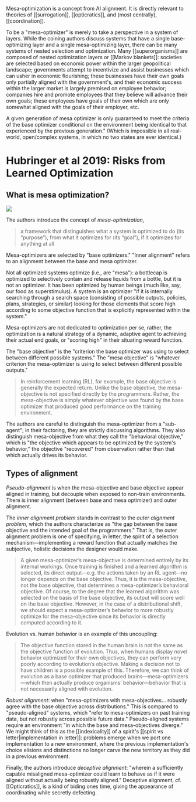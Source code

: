 Mesa-optimization is a concept from AI alignment. It is directly relevant to theories of [[surrogation]], [[opticratics]], and (most centrally), [[coordination]]. 

To be a "mesa-optimizer" is merely to take a perspective in a system of layers. While the coining authors discuss systems that have a single base-optimizing layer and a single mesa-optimizing layer, there can be many systems of nested selection and optimization. Many [[superorganisms]] are composed of nested optimization layers or [[Markov blankets]]: societies are selected based on economic power within the larger geopolitical landscape; governments attempt to incentivize and assist businesses which can usher in economic flourishing; these businesses have their own goals only partially aligned with the government's, and their economic success within the larger market is largely premised on employee behavior; companies hire and promote employees that they believe will advance their own goals; these employees have goals of their own which are only somewhat aligned with the goals of their employer, etc.

A given generation of mesa optimizer is only guaranteed to meet the criteria of the base optimizer conditional on the environment being identical to that experienced by the previous generation." (Which is impossible in all real-world, open/complex systems, in which no two states are ever identical.)

# Hubringer et al 2019: Risks from Learned Optimization

## What is mesa optimization?

![](/mesaOptimization.jpg)

The authors introduce the concept of _mesa-optimization_, 

> a framework that distinguishes what a system is optimized to do (its “purpose”), from what it optimizes for (its “goal”), if it optimizes for anything at all

Mesa-optimizers are selected by "base optimizers." "Inner alignment" refers to an alignment between the base and mesa optimizer. 

Not all optimized systems optimize (i.e., are "mesa"): a bottlecap is optimized to selectively contain and release liquids from a bottle, but it is not an optimizer. It has been optimized by human beings (much like, say, our food as superstimulus). A system is an optimizer "if it is internally searching through a search space (consisting of possible outputs, policies, plans, strategies, or similar) looking for those elements that score high according to some objective function that is explicitly represented within the system." 

Mesa-optimizers are not dedicated to optimization per se, rather, the optimization is a natural strategy of a dynamic, adaptive agent to achieving their actual end goals, or "scoring high" in their situating reward function.

The "base objective" is the "criterion the base optimizer was using to select between different possible systems." The "mesa objective" is "whatever criterion the mesa-optimizer is using to select between different possible outputs." 

> In reinforcement learning (RL), for example, the base objective is generally the expected return. Unlike the base objective, the mesa-objective is not specified directly by the programmers. Rather, the mesa-objective is simply whatever objective was found by the base optimizer that produced good performance on the training environment.

The authors are careful to distinguish the mesa-optimizer from a "sub-agent"; in their factoring, they are strictly discussing algorithms. They also distinguish mesa-objective from what they call the "behavioral objective," which is "the objective which appears to be optimized by the system's behavior," the objective "recovered" from observation rather than that which actually drives its behavior.

## Types of alignment

_Pseudo-alignment_ is when the mesa-objective and base objective appear aligned in training, but decouple when exposed to non-train environments. There is inner alignment (between base and mesa optimizer) and outer alignment.

The _inner alignment problem_ stands in contrast to the _outer alignment problem_, which the authors characterize as "the gap between the base objective and the intended goal of the programmers." That is, the outer alignment problem is one of specifying, in letter, the spirit of a selection mechanism—implementing a reward function that actually matches the subjective, holistic decisions the designer would make. 

> A given mesa-optimizer’s mesa-objective is determined entirely by its internal workings. Once training is finished and a learned algorithm is selected, its direct output—e.g. the actions taken by an RL agent—no longer depends on the base objective. Thus, it is the mesa-objective, not the base objective, that determines a mesa-optimizer’s behavioral objective. Of course, to the degree that the learned algorithm was selected on the basis of the base objective, its output will score well on the base objective. However, in the case of a distributional shift, we should expect a mesa-optimizer’s behavior to more robustly optimize for the mesa-objective since its behavior is directly computed according to it.

Evolution vs. human behavior is an example of this uncoupling:

> The objective function stored in the human brain is not the same as the objective function of evolution. Thus, when humans display novel behavior optimized for their own objectives, they can perform very poorly according to evolution’s objective. Making a decision not to have children is a possible example of this. Therefore, we can think of evolution as a base optimizer that produced brains—mesa-optimizers—which then actually produce organisms’ behavior—behavior that is not necessarily aligned with evolution.

_Robust alignment_: when "mesa-optimizers with mesa-objectives... robustly agree with the base objective across distributions." This is compared to "pseudo-aligned" systems, which "refer to mesa-optimizers on past training data, but not robustly across possible future data." Pseudo-aligned systems require an environment "in which the base and mesa-objectives diverge." We might think of this as the [[indexicality]] of a spirit's [[spirit vs letter|implementation in letter]]: problems emerge when we port one implementation to a new environment, where the previous implementation's choice elisions and distinctions no longer carve the new territory as they did in a previous environment.

Finally, the authors introduce _deceptive alignment_: "wherein a sufficiently capable misaligned mesa-optimizer could learn to behave as if it were aligned without actually being robustly aligned." Deceptive alignment, cf. [[Opticratics]], is a kind of biding ones time, giving the appearance of coordinating while secretly defecting.